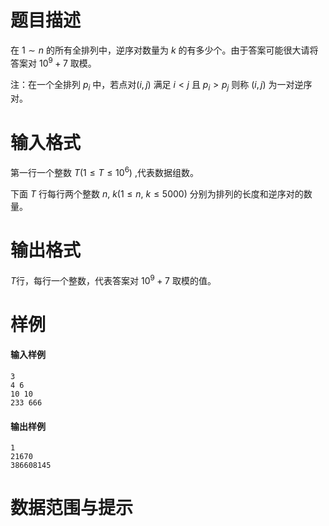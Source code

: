 
# 题目描述

在 $1\sim n$ 的所有全排列中，逆序对数量为 $k$ 的有多少个。由于答案可能很大请将答案对 $10^9+7$ 取模。

注：在一个全排列 $p_i$ 中，若点对$(i,j)$ 满足 $i<j$ 且 $p_i>p_j$ 则称 $(i,j)$ 为一对逆序对。

# 输入格式

第一行一个整数 $T(1\leq T \leq 10^6)$ ,代表数据组数。

下面 $T$ 行每行两个整数 $n,\ k(1\leq n,\ k\leq 5000)$ 分别为排列的长度和逆序对的数量。


# 输出格式

$T$行，每行一个整数，代表答案对 $10^9+7$ 取模的值。

# 样例

#### 输入样例

```plain
3
4 6
10 10
233 666
```

#### 输出样例

```plain
1
21670
386608145
```


# 数据范围与提示



